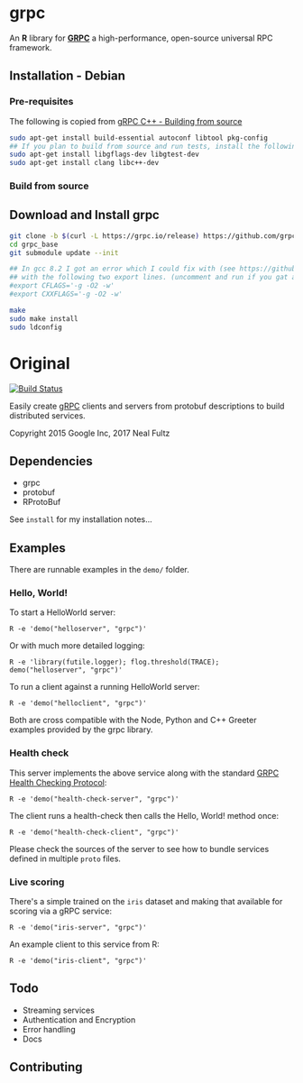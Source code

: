# grpc

An **R** library for [**GRPC**](https://grpc.io/) a high-performance, open-source universal RPC framework.

## Installation - Debian

### Pre-requisites

The following is copied from [gRPC C++ - Building from source](https://github.com/grpc/grpc/blob/master/BUILDING.md)
```bash
sudo apt-get install build-essential autoconf libtool pkg-config
## If you plan to build from source and run tests, install the following as well:
sudo apt-get install libgflags-dev libgtest-dev
sudo apt-get install clang libc++-dev
```

### Build from source
## Download and Install grpc
```bash
git clone -b $(curl -L https://grpc.io/release) https://github.com/grpc/grpc grpc_base
cd grpc_base
git submodule update --init

## In gcc 8.2 I got an error which I could fix with (see https://github.com/grpc/grpc/issues/17781)
## with the following two export lines. (uncomment and run if you gat an error when calling make).
#export CFLAGS='-g -O2 -w' 
#export CXXFLAGS='-g -O2 -w'

make
sudo make install
sudo ldconfig
```

# Original 

[![Build Status](https://travis-ci.org/nfultz/grpc.svg)](https://travis-ci.org/nfultz/grpc)

Easily create [gRPC](https://github.com/grpc/grpc) clients and servers from protobuf descriptions to build distributed services. 

Copyright 2015 Google Inc, 2017 Neal Fultz


## Dependencies

  * grpc
  * protobuf
  * RProtoBuf

See `install` for my installation notes...


## Examples

There are runnable examples in the `demo/` folder.

### Hello, World!

To start a HelloWorld server:
  
    R -e 'demo("helloserver", "grpc")'

Or with much more detailed logging:
  
    R -e 'library(futile.logger); flog.threshold(TRACE); demo("helloserver", "grpc")'

To run a client against a running HelloWorld server:
  
    R -e 'demo("helloclient", "grpc")'
    
Both are cross compatible with the Node, Python and C++ Greeter examples provided by the grpc library.

### Health check

This server implements the above service along with the standard [GRPC Health Checking Protocol](https://github.com/grpc/grpc/blob/master/doc/health-checking.md):

    R -e 'demo("health-check-server", "grpc")'

The client runs a health-check then calls the Hello, World! method once:

    R -e 'demo("health-check-client", "grpc")'

Please check the sources of the server to see how to bundle services defined in multiple `proto` files.

### Live scoring

There's a simple trained on the `iris` dataset and making that available for scoring via a gRPC service:

    R -e 'demo("iris-server", "grpc")'

An example client to this service from R:

    R -e 'demo("iris-client", "grpc")'

## Todo

  * Streaming services
  * Authentication and Encryption
  * Error handling
  * Docs
  
## Contributing
